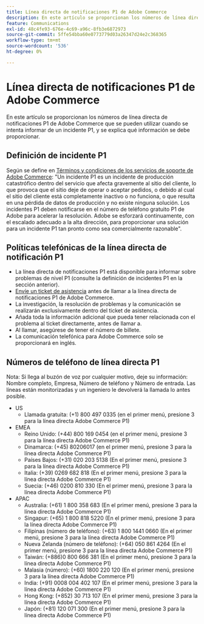 ```yaml
---
title: Línea directa de notificaciones P1 de Adobe Commerce
description: En este artículo se proporcionan los números de línea directa de notificaciones P1 de Adobe Commerce que se pueden utilizar cuando se intenta informar de un incidente P1, y se explica qué información se debe proporcionar.
feature: Communications
exl-id: 48c4fe93-676e-4c69-a96c-8fb3e6872973
source-git-commit: 5ffe54bba60e0773779d03a26347d24e2c368365
workflow-type: tm+mt
source-wordcount: '536'
ht-degree: 0%

---
```


# Línea directa de notificaciones P1 de Adobe Commerce

En este artículo se proporcionan los números de línea directa de notificaciones P1 de Adobe Commerce que se pueden utilizar cuando se intenta informar de un incidente P1, y se explica qué información se debe proporcionar.

## Definición de incidente P1

Según se define en [Términos y condiciones de los servicios de soporte de Adobe Commerce](https://www.adobe.com/content/dam/cc/en/legal/terms/enterprise/pdfs/Magento-Support-Services-Terms-and-Conditions.pdf): &quot;Un incidente P1 es un incidente de producción catastrófico dentro del servicio que afecta gravemente al sitio del cliente, lo que provoca que el sitio deje de operar o aceptar pedidos, o debido al cual el sitio del cliente está completamente inactivo o no funciona, o que resulta en una pérdida de datos de producción y no existe ninguna solución. Los incidentes P1 deben notificarse en el número de teléfono gratuito P1 de Adobe para acelerar la resolución. Adobe se esforzará continuamente, con el escalado adecuado a la alta dirección, para proporcionar una solución para un incidente P1 tan pronto como sea comercialmente razonable&quot;.

## Políticas telefónicas de la línea directa de notificación P1

* La línea directa de notificaciones P1 está disponible para informar sobre problemas de nivel P1 (consulte la definición de incidentes P1 en la sección anterior).
* [Envíe un ticket de asistencia](https://experienceleague.adobe.com/docs/commerce-knowledge-base/kb/help-center-guide/magento-help-center-user-guide.html?lang=es#submit-ticket) antes de llamar a la línea directa de notificaciones P1 de Adobe Commerce.
* La investigación, la resolución de problemas y la comunicación se realizarán exclusivamente dentro del ticket de asistencia.
* Añada toda la información adicional que pueda tener relacionada con el problema al ticket directamente, antes de llamar a.
* Al llamar, asegúrese de tener el número de billete.
* La comunicación telefónica para Adobe Commerce solo se proporcionará en inglés.

## Números de teléfono de línea directa P1

Nota: Si llega al buzón de voz por cualquier motivo, deje su información: Nombre completo, Empresa, Número de teléfono y Número de entrada. Las líneas están monitorizadas y un ingeniero le devolverá la llamada lo antes posible.

* US
   * Llamada gratuita: (+1) 800 497 0335 (en el primer menú, presione 3 para la línea directa Adobe Commerce P1)
* EMEA
   * Reino Unido: (+44) 800 169 0454 (en el primer menú, presione 3 para la línea directa Adobe Commerce P1)
   * Dinamarca: (+45) 80206017 (en el primer menú, presione 3 para la línea directa Adobe Commerce P1)
   * Países Bajos: (+31) 020 203 5138 (En el primer menú, presione 3 para la línea directa Adobe Commerce P1)
   * Italia: (+39) 0269 682 818 (En el primer menú, presione 3 para la línea directa Adobe Commerce P1)
   * Suecia: (+46) 0200 810 330 (En el primer menú, presione 3 para la línea directa Adobe Commerce P1)
* APAC
   * Australia: (+61) 1 800 358 683 (En el primer menú, presione 3 para la línea directa Adobe Commerce P1)
   * Singapur: (+65) 1 800 818 5220 (En el primer menú, presione 3 para la línea directa Adobe Commerce P1)
   * Filipinas (número de teléfono): (+63) 1 800 1441 0660 (En el primer menú, presione 3 para la línea directa Adobe Commerce P1)
   * Nueva Zelanda (número de teléfono): (+64) 050 861 4264 (En el primer menú, presione 3 para la línea directa Adobe Commerce P1)
   * Taiwán: (+886)0 800 666 381 (En el primer menú, presione 3 para la línea directa Adobe Commerce P1)
   * Malasia (número): (+60) 1800 220 120 (En el primer menú, presione 3 para la línea directa Adobe Commerce P1)
   * India: (+91) 0008 004 402 107 (En el primer menú, presione 3 para la línea directa Adobe Commerce P1)
   * Hong Kong: (+852) 30 713 107 (En el primer menú, presione 3 para la línea directa Adobe Commerce P1)
   * Japón: (+81) 120 071 300 (En el primer menú, presione 3 para la línea directa Adobe Commerce P1)
